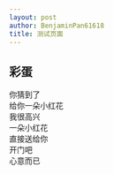 ```yaml
---
layout: post
author: BenjaminPan61618
title: 测试页面
--- 
```


## 彩蛋
你猜到了 \
给你一朵小红花 \
我很高兴 \
一朵小红花 \
直接送给你 \
开门吧 \
心意而已
